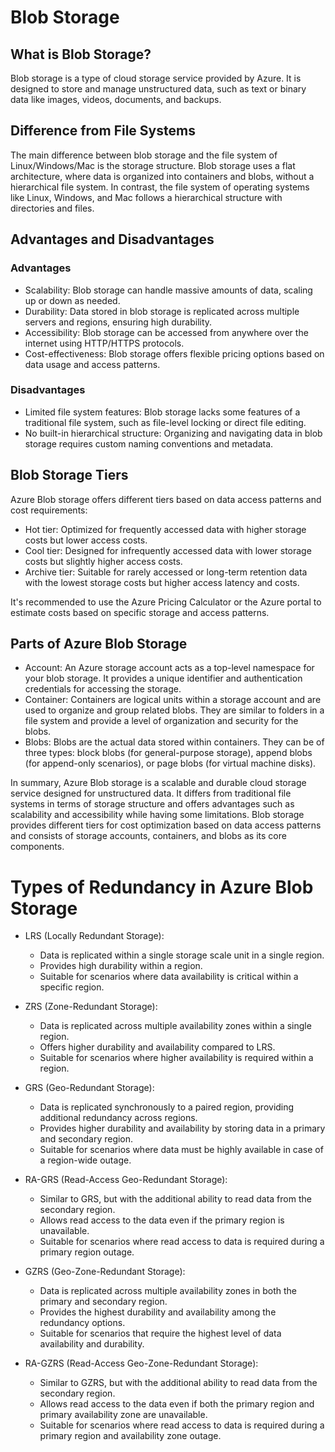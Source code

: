 # Blob Storage

## What is Blob Storage?
Blob storage is a type of cloud storage service provided by Azure. It is designed to store and manage unstructured data, such as text or binary data like images, videos, documents, and backups.

## Difference from File Systems
The main difference between blob storage and the file system of Linux/Windows/Mac is the storage structure. Blob storage uses a flat architecture, where data is organized into containers and blobs, without a hierarchical file system. In contrast, the file system of operating systems like Linux, Windows, and Mac follows a hierarchical structure with directories and files.

## Advantages and Disadvantages
### Advantages
- Scalability: Blob storage can handle massive amounts of data, scaling up or down as needed.
- Durability: Data stored in blob storage is replicated across multiple servers and regions, ensuring high durability.
- Accessibility: Blob storage can be accessed from anywhere over the internet using HTTP/HTTPS protocols.
- Cost-effectiveness: Blob storage offers flexible pricing options based on data usage and access patterns.

### Disadvantages
- Limited file system features: Blob storage lacks some features of a traditional file system, such as file-level locking or direct file editing.
- No built-in hierarchical structure: Organizing and navigating data in blob storage requires custom naming conventions and metadata.

## Blob Storage Tiers
Azure Blob storage offers different tiers based on data access patterns and cost requirements:
- Hot tier: Optimized for frequently accessed data with higher storage costs but lower access costs.
- Cool tier: Designed for infrequently accessed data with lower storage costs but slightly higher access costs.
- Archive tier: Suitable for rarely accessed or long-term retention data with the lowest storage costs but higher access latency and costs.

It's recommended to use the Azure Pricing Calculator or the Azure portal to estimate costs based on specific storage and access patterns.

## Parts of Azure Blob Storage
- Account: An Azure storage account acts as a top-level namespace for your blob storage. It provides a unique identifier and authentication credentials for accessing the storage.
- Container: Containers are logical units within a storage account and are used to organize and group related blobs. They are similar to folders in a file system and provide a level of organization and security for the blobs.
- Blobs: Blobs are the actual data stored within containers. They can be of three types: block blobs (for general-purpose storage), append blobs (for append-only scenarios), or page blobs (for virtual machine disks).

In summary, Azure Blob storage is a scalable and durable cloud storage service designed for unstructured data. It differs from traditional file systems in terms of storage structure and offers advantages such as scalability and accessibility while having some limitations. Blob storage provides different tiers for cost optimization based on data access patterns and consists of storage accounts, containers, and blobs as its core components.

# Types of Redundancy in Azure Blob Storage

- LRS (Locally Redundant Storage):
  - Data is replicated within a single storage scale unit in a single region.
  - Provides high durability within a region.
  - Suitable for scenarios where data availability is critical within a specific region.

- ZRS (Zone-Redundant Storage):
  - Data is replicated across multiple availability zones within a single region.
  - Offers higher durability and availability compared to LRS.
  - Suitable for scenarios where higher availability is required within a region.

- GRS (Geo-Redundant Storage):
  - Data is replicated synchronously to a paired region, providing additional redundancy across regions.
  - Provides higher durability and availability by storing data in a primary and secondary region.
  - Suitable for scenarios where data must be highly available in case of a region-wide outage.

- RA-GRS (Read-Access Geo-Redundant Storage):
  - Similar to GRS, but with the additional ability to read data from the secondary region.
  - Allows read access to the data even if the primary region is unavailable.
  - Suitable for scenarios where read access to data is required during a primary region outage.

- GZRS (Geo-Zone-Redundant Storage):
  - Data is replicated across multiple availability zones in both the primary and secondary region.
  - Provides the highest durability and availability among the redundancy options.
  - Suitable for scenarios that require the highest level of data availability and durability.

- RA-GZRS (Read-Access Geo-Zone-Redundant Storage):
  - Similar to GZRS, but with the additional ability to read data from the secondary region.
  - Allows read access to the data even if both the primary region and primary availability zone are unavailable.
  - Suitable for scenarios where read access to data is required during a primary region and availability zone outage.
